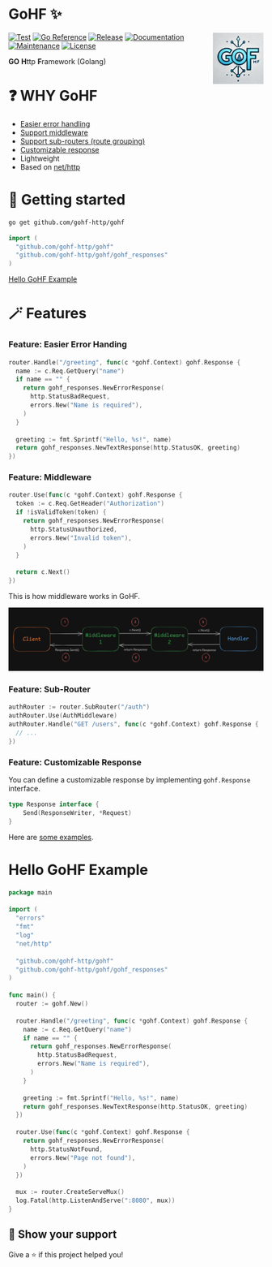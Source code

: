 # GoHF ✨

<img align="right" width="100px" src="https://raw.githubusercontent.com/gohf-http/assets/refs/heads/main/logo.png">

[![Test](https://github.com/gohf-http/gohf/actions/workflows/test.yml/badge.svg)](https://github.com/gohf-http/gohf/actions/workflows/test.yml)
[![Go
Reference](https://pkg.go.dev/badge/github.com/gohf-http/gohf.svg)](https://pkg.go.dev/github.com/gohf-http/gohf)
[![Release](https://img.shields.io/github/release/gohf-http/gohf.svg?style=flat-square)](https://github.com/gohf-http/gohf/releases)
[![Documentation](https://img.shields.io/badge/documentation-yes-brightgreen.svg)](https://github.com/gohf-http/gohf#readme)
[![Maintenance](https://img.shields.io/badge/Maintained-yes-green.svg)](https://github.com/gohf-http/gohf/graphs/commit-activity)
[![License](https://img.shields.io/github/license/gohf-http/gohf)](https://github.com/gohf-http/gohf/blob/main/LICENSE)

**GO** **H**ttp **F**ramework (Golang)

# ❓ WHY GoHF

- [Easier error handling](#feature-easier-error-handing)
- [Support middleware](#feature-middleware)
- [Support sub-routers (route grouping)](#feature-sub-router)
- [Customizable response](#feature-customizable-response)
- Lightweight
- Based on [net/http](https://pkg.go.dev/net/http)

# 📍 Getting started

```sh
go get github.com/gohf-http/gohf
```

```go
import (
  "github.com/gohf-http/gohf"
  "github.com/gohf-http/gohf/gohf_responses"
)
```

[Hello GoHF Example](#hello-gohf-example)

# 🪄 Features

### Feature: Easier Error Handing

```go
router.Handle("/greeting", func(c *gohf.Context) gohf.Response {
  name := c.Req.GetQuery("name")
  if name == "" {
    return gohf_responses.NewErrorResponse(
      http.StatusBadRequest,
      errors.New("Name is required"),
    )
  }

  greeting := fmt.Sprintf("Hello, %s!", name)
  return gohf_responses.NewTextResponse(http.StatusOK, greeting)
})
```

### Feature: Middleware

```go
router.Use(func(c *gohf.Context) gohf.Response {
  token := c.Req.GetHeader("Authorization")
  if !isValidToken(token) {
    return gohf_responses.NewErrorResponse(
      http.StatusUnauthorized,
      errors.New("Invalid token"),
    )
  }

  return c.Next()
})
```

This is how middleware works in GoHF.

![middleware](https://raw.githubusercontent.com/gohf-http/assets/refs/heads/main/middleware.png)

### Feature: Sub-Router

```go
authRouter := router.SubRouter("/auth")
authRouter.Use(AuthMiddleware)
authRouter.Handle("GET /users", func(c *gohf.Context) gohf.Response {
  // ...
})
```

### Feature: Customizable Response

You can define a customizable response by implementing `gohf.Response` interface.

```go
type Response interface {
	Send(ResponseWriter, *Request)
}
```

Here are [some examples](https://github.com/gohf-http/gohf/tree/main/gohf_responses).

# Hello GoHF Example

```go
package main

import (
  "errors"
  "fmt"
  "log"
  "net/http"

  "github.com/gohf-http/gohf"
  "github.com/gohf-http/gohf/gohf_responses"
)

func main() {
  router := gohf.New()

  router.Handle("/greeting", func(c *gohf.Context) gohf.Response {
    name := c.Req.GetQuery("name")
    if name == "" {
      return gohf_responses.NewErrorResponse(
        http.StatusBadRequest,
        errors.New("Name is required"),
      )
    }

    greeting := fmt.Sprintf("Hello, %s!", name)
    return gohf_responses.NewTextResponse(http.StatusOK, greeting)
  })

  router.Use(func(c *gohf.Context) gohf.Response {
    return gohf_responses.NewErrorResponse(
      http.StatusNotFound,
      errors.New("Page not found"),
    )
  })

  mux := router.CreateServeMux()
  log.Fatal(http.ListenAndServe(":8080", mux))
}
```

## 🌟 Show your support

Give a ⭐️ if this project helped you!

